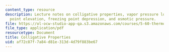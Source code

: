 ```yaml
---
content_type: resource
description: Lecture notes on colligative properties, vapor pressure lowering, boiling
  point elevation, freezing point depression, and osmotic pressure.
file: https://ol-ocw-studio-app-qa.s3.amazonaws.com/courses/5-60-thermodynamics-kinetics-spring-2008/af72c87f7a84d81e313d4d79f883be67_5_60_lecture23.pdf
file_type: application/pdf
resourcetype: Document
title: Colligative Properties
uid: af72c87f-7a84-d81e-313d-4d79f883be67
---
```

